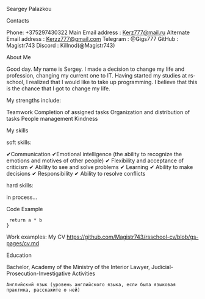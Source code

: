 Seargey Palazkou



Contacts

Phone: +375297430322
Main Email address : Kerz777@mail.ru
Alternate Email address : Kerzz777@gmail.com 
Telegram : @Gigs777
GitHub : Magistr743
Discord : Killnod(@Magistr743)




 

About Me

Good day.
My name is Sergey.
I made a decision to change my life and profession, changing my current one to IT. Having started my studies at rs-school, I realized that I would like to take up programming. I believe that this is the chance that I got to change my life.

My strengths include:

Teamwork
Completion of assigned tasks
Organization and distribution of tasks
People management
Kindness




My skills

soft skills:

✔Communication
✔Emotional intelligence (the ability to recognize the emotions and motives of other people)
✔ Flexibility and acceptance of criticism
✔ Ability to see and solve problems
✔ Learning
✔ Ability to make decisions
✔ Responsibility
✔ Ability to resolve conflicts

hard skills:

in process...







Code Example

```function multiply(a, b){
 return a * b
}
```





Work examples:
My CV
https://github.com/Magistr743/rsschool-cv/blob/gs-pages/cv.md




Education

Bachelor, Academy of the Ministry of the Interior
Lawyer, Judicial-Prosecution-Investigative Activities



`Английский язык (уровень английского языка, если была языковая практика, расскажите о ней)`
















